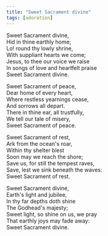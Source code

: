 ```yaml
---
title: "Sweet Sacrament divine"
tags: [adoration]
---
```


Sweet Sacrament divine,   
Hid in thine earthly home;   
Lo! round thy lowly shrine,   
With suppliant hearts we come;   
Jesus, to thee our voice we raise   
In songs of love and heartfelt praise   
Sweet Sacrament divine.

Sweet Sacrament of peace,   
Dear home of every heart,   
Where restless yearnings cease,   
And sorrows all depart.   
There in thine ear, all trustfully,   
We tell our tale of misery,   
Sweet Sacrament of peace.   

Sweet Sacrament of rest,   
Ark from the ocean's roar,   
Within thy shelter blest   
Soon may we reach the shore;   
Save us, for still the tempest raves,   
Save, lest we sink beneath the waves:   
Sweet Sacrament of rest.   

Sweet Sacrament divine,   
Earth's light and jubilee,   
In thy far depths doth shine   
The Godhead's majesty;   
Sweet light, so shine on us, we pray   
That earthly joys may fade away:   
Sweet Sacrament divine.
